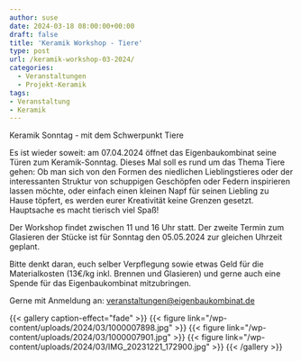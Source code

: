 ```yaml
---
author: suse
date: 2024-03-18 08:00:00+00:00
draft: false
title: 'Keramik Workshop - Tiere'
type: post
url: /keramik-workshop-03-2024/
categories:
  - Veranstaltungen
  - Projekt-Keramik
tags:
- Veranstaltung
- Keramik
---
```


Keramik Sonntag - mit dem Schwerpunkt Tiere

Es ist wieder soweit: am 07.04.2024 öffnet das Eigenbaukombinat seine Türen zum Keramik-Sonntag. Dieses Mal soll es rund um das Thema Tiere gehen: Ob man sich von den Formen des niedlichen Lieblingstieres oder der interessanten Struktur von schuppigen Geschöpfen oder Federn inspirieren lassen möchte, oder einfach einen kleinen Napf für seinen Liebling zu Hause töpfert, es werden eurer Kreativität keine Grenzen gesetzt. Hauptsache es macht tierisch viel Spaß!  

Der Workshop findet zwischen 11 und 16 Uhr statt. Der zweite Termin zum Glasieren der Stücke ist für Sonntag den 05.05.2024 zur gleichen Uhrzeit geplant.  

Bitte denkt daran, euch selber Verpflegung sowie etwas Geld für die Materialkosten (13€/kg inkl. Brennen und Glasieren) und gerne auch eine Spende für das Eigenbaukombinat mitzubringen.  

Gerne mit Anmeldung an: veranstaltungen@eigenbaukombinat.de

{{< gallery caption-effect="fade" >}}
{{< figure link="/wp-content/uploads/2024/03/1000007898.jpg" >}}
{{< figure link="/wp-content/uploads/2024/03/1000007901.jpg" >}}
{{< figure link="/wp-content/uploads/2024/03/IMG_20231221_172900.jpg" >}}
{{< /gallery >}}
